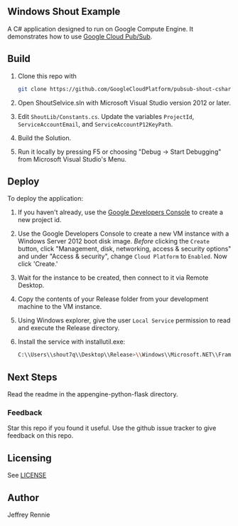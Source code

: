 ## Windows Shout Example

A C# application designed to run on Google Compute Engine.
It demonstrates how to use
[Google Cloud Pub/Sub](https://cloud.google.com/pubsub/docs).

## Build
1. Clone this repo with

   ```sh
   git clone https://github.com/GoogleCloudPlatform/pubsub-shout-csharp
   ```
2. Open ShoutSelvice.sln with Microsoft Visual Studio version 2012 or later.
3. Edit `ShoutLib/Constants.cs`.  Update the variables
   `ProjectId`, `ServiceAccountEmail`, and `ServiceAccountP12KeyPath`.
4. Build the Solution.
5. Run it locally by pressing F5 or choosing "Debug -> Start Debugging" from
   Microsoft Visual Studio's Menu.

## Deploy
To deploy the application:

1. If you haven't already,
   use the [Google Developers Console](https://console.developers.google.com/)
   to create a new project id.
2. Use the Google Developers Console to create a new VM instance with a
   Windows Server 2012 boot disk image.  *Before* clicking the `Create`
   button, click "Management, disk, networking, access & security options"
   and under "Access & security", change `Cloud Platform` to  `Enabled`.
   Now click 'Create.'
3. Wait for the instance to be created, then connect to it via Remote
   Desktop.
4. Copy the contents of your Release folder from your development machine
   to the VM instance.
5. Using Windows explorer, give the user `Local Service` permission to
   read and execute the Release directory.
6. Install the service with installutil.exe:

   ```sh
   C:\\Users\\shout7q\\Desktop\\Release>\\Windows\\Microsoft.NET\\Framework\\v4.0.30319\\InstallUtil.exe ShoutService.exe
   ```
## Next Steps
Read the readme in the appengine-python-flask directory.

### Feedback
Star this repo if you found it useful. Use the github issue tracker to give
feedback on this repo.

## Licensing
See [LICENSE](LICENSE)

## Author
Jeffrey Rennie
